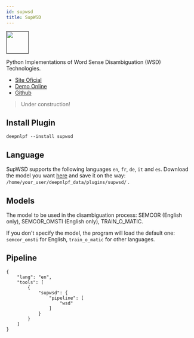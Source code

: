```yaml
---
id: supwsd
title: SupWSD
---
```


<a href="" target="_blank">
    <img src="https://supwsd.net/supwsd/img/supwsd_logo_com.png" data-canonical-src="" width="60" height="60" />
</a>

Python Implementations of Word Sense Disambiguation (WSD) Technologies.

- [Site Oficial](https://supwsd.net/supwsd/)
- [Demo Online](https://supwsd.net/supwsd/demo.jsp)
- [Github](https://github.com/SI3P/supWSD)

> Under construction!

## Install Plugin
```Shell
deepnlpf --install supwsd
```

## Language
SupWSD supports the following languages ```en```, ```fr```, ```de```, ```it``` and ```es```. Download the model you want [here](https://supwsd.net/supwsd/downloads.jsp) and save it on the way: ```/home/your_user/deepnlpf_data/plugins/supwsd/``` .

## Models

The model to be used in the disambiguation process: SEMCOR (English only), SEMCOR_OMSTI (English only), TRAIN_O_MATIC.

If you don't specify the model, the program will load the default one: ```semcor_omsti``` for English, ```train_o_matic``` for other languages.

## Pipeline
<!--DOCUSAURUS_CODE_TABS-->

<!--Json--> 
```
{
    "lang": "en",
    "tools": [
        {
            "supwsd": {
                "pipeline": [
                    "wsd"
                ]
            }
        }
    ]
}
```

<!--yaml-->
```yaml
```

<!--END_DOCUSAURUS_CODE_TABS-->